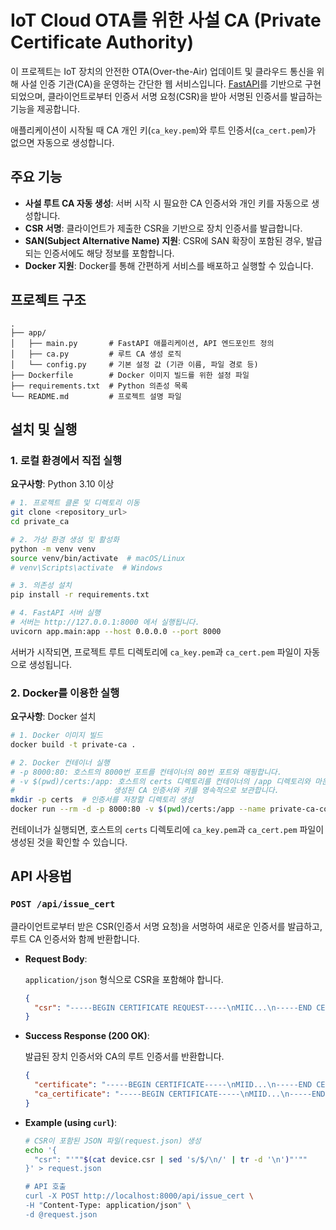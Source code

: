 # IoT Cloud OTA를 위한 사설 CA (Private Certificate Authority)

이 프로젝트는 IoT 장치의 안전한 OTA(Over-the-Air) 업데이트 및 클라우드 통신을 위해 사설 인증 기관(CA)을 운영하는 간단한 웹 서비스입니다. [FastAPI](https://fastapi.tiangolo.com/)를 기반으로 구현되었으며, 클라이언트로부터 인증서 서명 요청(CSR)을 받아 서명된 인증서를 발급하는 기능을 제공합니다.

애플리케이션이 시작될 때 CA 개인 키(`ca_key.pem`)와 루트 인증서(`ca_cert.pem`)가 없으면 자동으로 생성합니다.

## 주요 기능

- **사설 루트 CA 자동 생성**: 서버 시작 시 필요한 CA 인증서와 개인 키를 자동으로 생성합니다.
- **CSR 서명**: 클라이언트가 제출한 CSR을 기반으로 장치 인증서를 발급합니다.
- **SAN(Subject Alternative Name) 지원**: CSR에 SAN 확장이 포함된 경우, 발급되는 인증서에도 해당 정보를 포함합니다.
- **Docker 지원**: Docker를 통해 간편하게 서비스를 배포하고 실행할 수 있습니다.

## 프로젝트 구조

```
.
├── app/
│   ├── main.py       # FastAPI 애플리케이션, API 엔드포인트 정의
│   ├── ca.py         # 루트 CA 생성 로직
│   └── config.py     # 기본 설정 값 (기관 이름, 파일 경로 등)
├── Dockerfile        # Docker 이미지 빌드를 위한 설정 파일
├── requirements.txt  # Python 의존성 목록
└── README.md         # 프로젝트 설명 파일
```

## 설치 및 실행

### 1. 로컬 환경에서 직접 실행

**요구사항**: Python 3.10 이상

```bash
# 1. 프로젝트 클론 및 디렉토리 이동
git clone <repository_url>
cd private_ca

# 2. 가상 환경 생성 및 활성화
python -m venv venv
source venv/bin/activate  # macOS/Linux
# venv\Scripts\activate  # Windows

# 3. 의존성 설치
pip install -r requirements.txt

# 4. FastAPI 서버 실행
# 서버는 http://127.0.0.1:8000 에서 실행됩니다.
uvicorn app.main:app --host 0.0.0.0 --port 8000
```

서버가 시작되면, 프로젝트 루트 디렉토리에 `ca_key.pem`과 `ca_cert.pem` 파일이 자동으로 생성됩니다.

### 2. Docker를 이용한 실행

**요구사항**: Docker 설치

```bash
# 1. Docker 이미지 빌드
docker build -t private-ca .

# 2. Docker 컨테이너 실행
# -p 8000:80: 호스트의 8000번 포트를 컨테이너의 80번 포트와 매핑합니다.
# -v $(pwd)/certs:/app: 호스트의 certs 디렉토리를 컨테이너의 /app 디렉토리와 마운트하여
#                      생성된 CA 인증서와 키를 영속적으로 보관합니다.
mkdir -p certs  # 인증서를 저장할 디렉토리 생성
docker run --rm -d -p 8000:80 -v $(pwd)/certs:/app --name private-ca-container private-ca
```

컨테이너가 실행되면, 호스트의 `certs` 디렉토리에 `ca_key.pem`과 `ca_cert.pem` 파일이 생성된 것을 확인할 수 있습니다.

## API 사용법

### `POST /api/issue_cert`

클라이언트로부터 받은 CSR(인증서 서명 요청)을 서명하여 새로운 인증서를 발급하고, 루트 CA 인증서와 함께 반환합니다.

- **Request Body**:

  `application/json` 형식으로 CSR을 포함해야 합니다.

  ```json
  {
    "csr": "-----BEGIN CERTIFICATE REQUEST-----\nMIIC...\n-----END CERTIFICATE REQUEST-----\n"
  }
  ```

- **Success Response (200 OK)**:

  발급된 장치 인증서와 CA의 루트 인증서를 반환합니다.

  ```json
  {
    "certificate": "-----BEGIN CERTIFICATE-----\nMIID...\n-----END CERTIFICATE-----\n",
    "ca_certificate": "-----BEGIN CERTIFICATE-----\nMIID...\n-----END CERTIFICATE-----\n"
  }
  ```

- **Example (using `curl`)**:

  ```bash
  # CSR이 포함된 JSON 파일(request.json) 생성
  echo '{
    "csr": "'""$(cat device.csr | sed 's/$/\n/' | tr -d '\n')"'""
  }' > request.json

  # API 호출
  curl -X POST http://localhost:8000/api/issue_cert \
  -H "Content-Type: application/json" \
  -d @request.json
  ```

```

```


